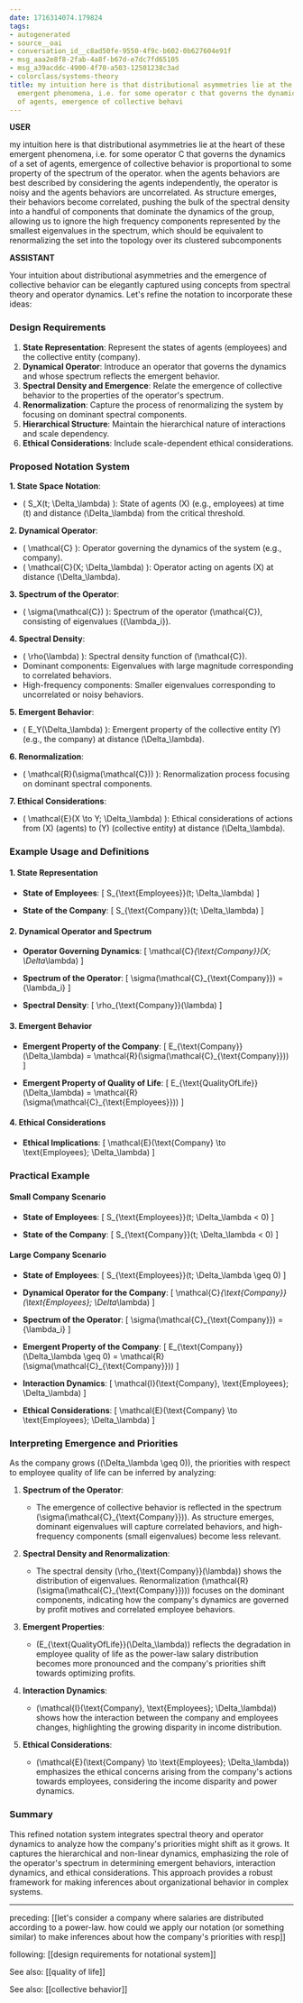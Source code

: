 ```yaml
---
date: 1716314074.179824
tags:
- autogenerated
- source__oai
- conversation_id__c8ad50fe-9550-4f9c-b602-0b627604e91f
- msg_aaa2e8f8-2fab-4a8f-b67d-e7dc7fd65105
- msg_a39acddc-4900-4f70-a503-12501238c3ad
- colorclass/systems-theory
title: my intuition here is that distributional asymmetries lie at the heart of these
  emergent phenomena, i.e. for some operator c that governs the dynamics of a set
  of agents, emergence of collective behavi
---
```


**USER**

my intuition here is that distributional asymmetries lie at the heart of these emergent phenomena, i.e. for some operator C that governs the dynamics of a set of agents, emergence of collective behavior is proportional to some property of the spectrum of the operator. when the agents behaviors are best described by considering the agents independently, the operator is noisy and the agents behaviors are uncorrelated. As structure emerges, their behaviors become correlated, pushing the bulk of the spectral density into a handful of components that dominate the dynamics of the group, allowing us to ignore the high frequency components represented by the smallest eigenvalues in the spectrum, which should be equivalent to renormalizing the set into the topology over its clustered subcomponents


**ASSISTANT**

Your intuition about distributional asymmetries and the emergence of collective behavior can be elegantly captured using concepts from spectral theory and operator dynamics. Let's refine the notation to incorporate these ideas:

### Design Requirements
1. **State Representation**: Represent the states of agents (employees) and the collective entity (company).
2. **Dynamical Operator**: Introduce an operator that governs the dynamics and whose spectrum reflects the emergent behavior.
3. **Spectral Density and Emergence**: Relate the emergence of collective behavior to the properties of the operator's spectrum.
4. **Renormalization**: Capture the process of renormalizing the system by focusing on dominant spectral components.
5. **Hierarchical Structure**: Maintain the hierarchical nature of interactions and scale dependency.
6. **Ethical Considerations**: Include scale-dependent ethical considerations.

### Proposed Notation System

**1. State Space Notation**:
- \( S_X(t; \Delta_\lambda) \): State of agents \(X\) (e.g., employees) at time \(t\) and distance \(\Delta_\lambda\) from the critical threshold.

**2. Dynamical Operator**:
- \( \mathcal{C} \): Operator governing the dynamics of the system (e.g., company).
- \( \mathcal{C}(X; \Delta_\lambda) \): Operator acting on agents \(X\) at distance \(\Delta_\lambda\).

**3. Spectrum of the Operator**:
- \( \sigma(\mathcal{C}) \): Spectrum of the operator \(\mathcal{C}\), consisting of eigenvalues \(\{\lambda_i\}\).

**4. Spectral Density**:
- \( \rho(\lambda) \): Spectral density function of \(\mathcal{C}\).
- Dominant components: Eigenvalues with large magnitude corresponding to correlated behaviors.
- High-frequency components: Smaller eigenvalues corresponding to uncorrelated or noisy behaviors.

**5. Emergent Behavior**:
- \( E_Y(\Delta_\lambda) \): Emergent property of the collective entity \(Y\) (e.g., the company) at distance \(\Delta_\lambda\).

**6. Renormalization**:
- \( \mathcal{R}(\sigma(\mathcal{C})) \): Renormalization process focusing on dominant spectral components.

**7. Ethical Considerations**:
- \( \mathcal{E}(X \to Y; \Delta_\lambda) \): Ethical considerations of actions from \(X\) (agents) to \(Y\) (collective entity) at distance \(\Delta_\lambda\).

### Example Usage and Definitions

#### 1. State Representation

- **State of Employees**:
  \[
  S_{\text{Employees}}(t; \Delta_\lambda)
  \]

- **State of the Company**:
  \[
  S_{\text{Company}}(t; \Delta_\lambda)
  \]

#### 2. Dynamical Operator and Spectrum

- **Operator Governing Dynamics**:
  \[
  \mathcal{C}_{\text{Company}}(X; \Delta_\lambda)
  \]

- **Spectrum of the Operator**:
  \[
  \sigma(\mathcal{C}_{\text{Company}}) = \{\lambda_i\}
  \]

- **Spectral Density**:
  \[
  \rho_{\text{Company}}(\lambda)
  \]

#### 3. Emergent Behavior

- **Emergent Property of the Company**:
  \[
  E_{\text{Company}}(\Delta_\lambda) = \mathcal{R}(\sigma(\mathcal{C}_{\text{Company}}))
  \]

- **Emergent Property of Quality of Life**:
  \[
  E_{\text{QualityOfLife}}(\Delta_\lambda) = \mathcal{R}(\sigma(\mathcal{C}_{\text{Employees}}))
  \]

#### 4. Ethical Considerations

- **Ethical Implications**:
  \[
  \mathcal{E}(\text{Company} \to \text{Employees}; \Delta_\lambda)
  \]

### Practical Example

#### Small Company Scenario

- **State of Employees**:
  \[
  S_{\text{Employees}}(t; \Delta_\lambda < 0)
  \]

- **State of the Company**:
  \[
  S_{\text{Company}}(t; \Delta_\lambda < 0)
  \]

#### Large Company Scenario

- **State of Employees**:
  \[
  S_{\text{Employees}}(t; \Delta_\lambda \geq 0)
  \]

- **Dynamical Operator for the Company**:
  \[
  \mathcal{C}_{\text{Company}}(\text{Employees}; \Delta_\lambda)
  \]

- **Spectrum of the Operator**:
  \[
  \sigma(\mathcal{C}_{\text{Company}}) = \{\lambda_i\}
  \]

- **Emergent Property of the Company**:
  \[
  E_{\text{Company}}(\Delta_\lambda \geq 0) = \mathcal{R}(\sigma(\mathcal{C}_{\text{Company}}))
  \]

- **Interaction Dynamics**:
  \[
  \mathcal{I}(\text{Company}, \text{Employees}; \Delta_\lambda)
  \]

- **Ethical Considerations**:
  \[
  \mathcal{E}(\text{Company} \to \text{Employees}; \Delta_\lambda)
  \]

### Interpreting Emergence and Priorities

As the company grows (\(\Delta_\lambda \geq 0\)), the priorities with respect to employee quality of life can be inferred by analyzing:

1. **Spectrum of the Operator**:
   - The emergence of collective behavior is reflected in the spectrum \(\sigma(\mathcal{C}_{\text{Company}})\). As structure emerges, dominant eigenvalues will capture correlated behaviors, and high-frequency components (small eigenvalues) become less relevant.

2. **Spectral Density and Renormalization**:
   - The spectral density \(\rho_{\text{Company}}(\lambda)\) shows the distribution of eigenvalues. Renormalization \(\mathcal{R}(\sigma(\mathcal{C}_{\text{Company}}))\) focuses on the dominant components, indicating how the company's dynamics are governed by profit motives and correlated employee behaviors.

3. **Emergent Properties**:
   - \(E_{\text{QualityOfLife}}(\Delta_\lambda)\) reflects the degradation in employee quality of life as the power-law salary distribution becomes more pronounced and the company's priorities shift towards optimizing profits.

4. **Interaction Dynamics**:
   - \(\mathcal{I}(\text{Company}, \text{Employees}; \Delta_\lambda)\) shows how the interaction between the company and employees changes, highlighting the growing disparity in income distribution.

5. **Ethical Considerations**:
   - \(\mathcal{E}(\text{Company} \to \text{Employees}; \Delta_\lambda)\) emphasizes the ethical concerns arising from the company's actions towards employees, considering the income disparity and power dynamics.

### Summary

This refined notation system integrates spectral theory and operator dynamics to analyze how the company's priorities might shift as it grows. It captures the hierarchical and non-linear dynamics, emphasizing the role of the operator's spectrum in determining emergent behaviors, interaction dynamics, and ethical considerations. This approach provides a robust framework for making inferences about organizational behavior in complex systems.


---

preceding: [[let's consider a company where salaries are distributed according to a power-law. how could we apply our notation (or something similar) to make inferences about how the company's priorities with resp]]  


following: [[design requirements for notational system]]

See also: [[quality of life]]


See also: [[collective behavior]]